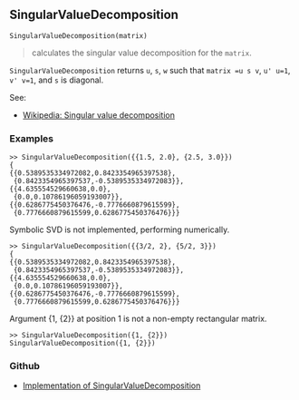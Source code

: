 ## SingularValueDecomposition

```
SingularValueDecomposition(matrix)
```

> calculates the singular value decomposition for the `matrix`.

`SingularValueDecomposition` returns `u`, `s`, `w` such that `matrix =u s v`,
`u' u=1`, `v' v=1`, and `s` is diagonal.

See:
* [Wikipedia: Singular value decomposition](https://en.wikipedia.org/wiki/Singular_value_decomposition)

### Examples

```
>> SingularValueDecomposition({{1.5, 2.0}, {2.5, 3.0}}) 
{
{{0.5389535334972082,0.8423354965397538},
 {0.8423354965397537,-0.5389535334972083}},
{{4.635554529660638,0.0},
 {0.0,0.10786196059193007}},
{{0.6286775450376476,-0.7776660879615599},
 {0.7776660879615599,0.6286775450376476}}}
```

Symbolic SVD is not implemented, performing numerically.

```
>> SingularValueDecomposition({{3/2, 2}, {5/2, 3}}) 
{
{{0.5389535334972082,0.8423354965397538},
 {0.8423354965397537,-0.5389535334972083}},
{{4.635554529660638,0.0},
 {0.0,0.10786196059193007}},
{{0.6286775450376476,-0.7776660879615599},
 {0.7776660879615599,0.6286775450376476}}}
```

Argument {1, {2}} at position 1 is not a non-empty rectangular matrix.

```
>> SingularValueDecomposition({1, {2}})
SingularValueDecomposition({1, {2}})
```

### Github

* [Implementation of SingularValueDecomposition](https://github.com/axkr/symja_android_library/blob/master/symja_android_library/matheclipse-core/src/main/java/org/matheclipse/core/builtin/LinearAlgebra.java#L4475) 
